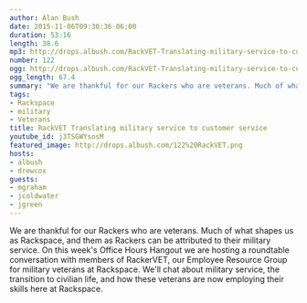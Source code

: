 ```yaml
---
author: Alan Bush
date: 2015-11-06T09:30:36-06:00
duration: 53:16
length: 38.6
mp3: http://drops.albush.com/RackVET-Translating-military-service-to-customer-service.mp3
number: 122
ogg: http://drops.albush.com/RackVET-Translating-military-service-to-customer-service.ogg
ogg_length: 67.4
summary: "We are thankful for our Rackers who are veterans. Much of what shapes us as Rackspace, and them as Rackers can be attributed to their military service. On this week's Office Hours Hangout we are hosting a roundtable conversation with members of RackerVET, our Employee Resource Group for military veterans at Rackspace. We'll chat about military service, the transition to civilian life, and how these veterans are now employing their skills here at Rackspace."
tags:
- Rackspace
- military
- Veterans
title: RackVET Translating military service to customer service
youtube_id: j3TSGWYsosM
featured_image: http://drops.albush.com/122%20RackVET.png
hosts:
- albush
- drewcox
guests:
- mgraham
- jcoldwater
- jgreen
---
```


We are thankful for our Rackers who are veterans. Much of what shapes us as Rackspace, and them as Rackers can be attributed to their military service. On this week's Office Hours Hangout we are hosting a roundtable conversation with members of RackerVET, our Employee Resource Group for military veterans at Rackspace. We'll chat about military service, the transition to civilian life, and how these veterans are now employing their skills here at Rackspace.

<!--more-->
